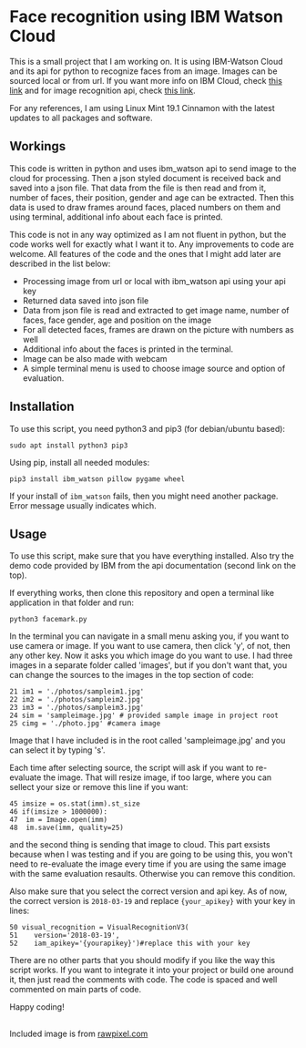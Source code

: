 Face recognition using IBM Watson Cloud
==========================================================

This is a small project that I am working on. It is using IBM-Watson Cloud and its api for python to
recognize faces from an image. Images can be sourced local or from url. If you want more info on IBM Cloud,
check [this link](https://cloud.ibm.com/login) and for image recognition api, check [this link](https://cloud.ibm.com/apidocs/visual-recognition?code=python#detect-faces-in-an-image).

For any references, I am using Linux Mint 19.1 Cinnamon with the latest updates to all packages and software.

## Workings

This code is written in python and uses ibm_watson api to send image to the cloud for processing. Then a json
styled document is received back and saved into a json file. That data from the file is then read and from it,
number of faces, their position, gender and age can be extracted.
Then this data is used to draw frames around faces, placed numbers on them and using terminal, additional info
about each face is printed. 

This code is not in any way optimized as I am not fluent in python, but the code works well for exactly what
I want it to. Any improvements to code are welcome. All features of the code and the ones that
I might add later are described in the list below:

* Processing image from url or local with ibm_watson api using your api key
* Returned data saved into json file
* Data from json file is read and extracted to get image name, number of faces, face gender, age and position 
on the image
* For all detected faces, frames are drawn on the picture with numbers as well
* Additional info about the faces is printed in the terminal.
* Image can be also made with webcam
* A simple terminal menu is used to choose image source and option of evaluation.

## Installation

To use this script, you need python3 and pip3
(for debian/ubuntu based):
```
sudo apt install python3 pip3
```

Using pip, install all needed modules:
```
pip3 install ibm_watson pillow pygame wheel
```

If your install of `ibm_watson` fails, then you might need another package.
Error message usually indicates which.
 
## Usage

To use this script, make sure that you have everything installed. Also try the demo code
provided by IBM from the api documentation (second link on the top).

If everything works, then clone this repository and open a terminal like application in that folder and run:
```
python3 facemark.py
```
In the terminal you can navigate in a small menu asking you, if you want to use camera or image.
If you want to use camera, then click 'y', of not, then any other key.
Now it asks you which image do you want to use. I had three images in a separate folder called
'images', but if you don't want that, you can change the sources to the images in the top section of code:
```
21 im1 = './photos/sampleim1.jpg'
22 im2 = './photos/sampleim2.jpg'
23 im3 = './photos/sampleim3.jpg'
24 sim = 'sampleimage.jpg' # provided sample image in project root
25 cimg = './photo.jpg' #camera image
```
Image that I have included is in the root called 'sampleimage.jpg' and you can select it by typing 's'.

Each time after selecting source, the script will ask if you want to re-evaluate the image. That will
resize image, if too large, where you can sellect your size or remove this line if you want:
```
45 imsize = os.stat(imm).st_size	
46 if(imsize > 1000000):
47	im = Image.open(imm)
48	im.save(imm, quality=25)
```
and the second thing is sending that image to cloud.
This part exsists because when I was testing and if you are going to be using this, you won't need to re-evaluate the image every time if you are using the same image with the same evaluation resaults. Otherwise you can
remove this condition.

Also make sure that you select the correct version and api key.
As of now, the correct version is `2018-03-19` and replace `{your_apikey}` with your key in lines:

```
50 visual_recognition = VisualRecognitionV3(
51    version='2018-03-19',
52    iam_apikey='{yourapikey}')#replace this with your key
```

There are no other parts that you should modify if you like the way this script works. If you want to integrate
it into your project or build one around it, then just read the comments with code. The code is spaced and well
commented on main parts of code.

Happy coding!

##

Included image is from [rawpixel.com](rawpixel.com)
